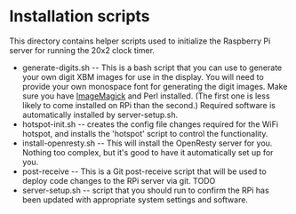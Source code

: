 # Installation scripts

This directory contains helper scripts used to initialize the Raspberry Pi server for running the 20x2 clock timer.

* generate-digits.sh -- This is a bash script that you can use to generate your own digit XBM images for use in the display. You will need to provide your own monospace font for generating the digit images. Make sure you have [ImageMagick](http://www.imagemagick.org/) and Perl installed. (The first one is less likely to come installed on RPi than the second.) Required software is automatically installed by server-setup.sh.
* hotspot-init.sh -- creates the config file changes required for the WiFi hotspot, and installs the 'hotspot' script to control the functionality.
* install-openresty.sh -- This will install the OpenResty server for you. Nothing too complex, but it's good to have it automatically set up for you.
* post-receive -- This is a Git post-receive script that will be used to deploy code changes to the RPi server via git. TODO
* server-setup.sh -- script that you should run to confirm the RPi has been updated with appropriate system settings and software.

